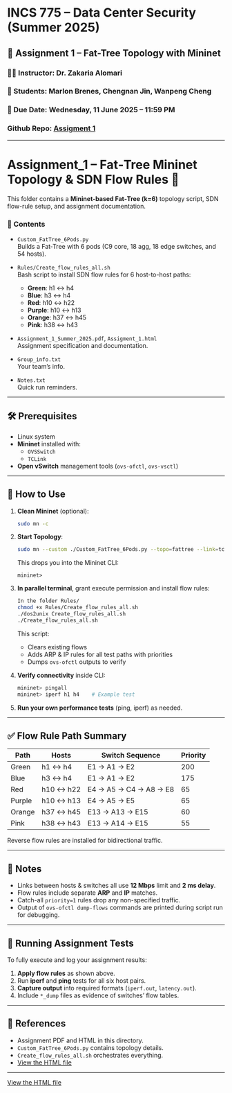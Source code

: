 # INCS 775 – Data Center Security (Summer 2025)

## 🧪 Assignment 1 – Fat-Tree Topology with Mininet

### 👨‍🏫 Instructor: Dr. Zakaria Alomari  
### 👤 Students: Marlon Brenes, Chengnan Jin, Wanpeng Cheng  
### 📅 Due Date: Wednesday, 11 June 2025 – 11:59 PM  
### Github Repo: [Assigment 1](https://github.com/BrenesRM/NYIT-775-DatacenterSecurity/tree/main/Assignment_1)

---

# Assignment_1 – Fat‑Tree Mininet Topology & SDN Flow Rules 📘

This folder contains a **Mininet-based Fat‑Tree (k=6)** topology script, SDN flow-rule setup, and assignment documentation.

### 📂 Contents

- `Custom_FatTree_6Pods.py`  
  Builds a Fat‑Tree with 6 pods (C9 core, 18 agg, 18 edge switches, and 54 hosts).

- `Rules/Create_flow_rules_all.sh`  
  Bash script to install SDN flow rules for 6 host-to-host paths:
  - **Green**: h1 ↔ h4  
  - **Blue**: h3 ↔ h4  
  - **Red**: h10 ↔ h22  
  - **Purple**: h10 ↔ h13  
  - **Orange**: h37 ↔ h45  
  - **Pink**: h38 ↔ h43

- `Assignment_1_Summer_2025.pdf`, `Assigment_1.html`  
  Assignment specification and documentation.

- `Group_info.txt`  
  Your team’s info.

- `Notes.txt`  
  Quick run reminders.

---

## 🛠️ Prerequisites

- Linux system
- **Mininet** installed with:
  - `OVSSwitch`
  - `TCLink`
- **Open vSwitch** management tools (`ovs-ofctl`, `ovs-vsctl`)

---

## 🚀 How to Use

1. **Clean Mininet** (optional):
   ```bash
   sudo mn -c
   ```
2. **Start Topology**:
   ```bash
   sudo mn --custom ./Custom_FatTree_6Pods.py --topo=fattree --link=tc --switch=ovsk --controller=none
   ```
   This drops you into the Mininet CLI:
   ```
   mininet>
   ```
3. **In parallel terminal**, grant execute permission and install flow rules:
   ```bash
   In the folder Rules/
   chmod +x Rules/Create_flow_rules_all.sh
   ./dos2unix Create_flow_rules_all.sh
   ./Create_flow_rules_all.sh
   ```
   This script:
   - Clears existing flows
   - Adds ARP & IP rules for all test paths with priorities
   - Dumps `ovs-ofctl` outputs to verify

4. **Verify connectivity** inside CLI:
   ```bash
   mininet> pingall
   mininet> iperf h1 h4    # Example test
   ```

5. **Run your own performance tests** (ping, iperf) as needed.

---

## ✅ Flow Rule Path Summary

| Path     | Hosts         | Switch Sequence                              | Priority |
|----------|----------------|----------------------------------------------|----------|
| Green    | h1 ↔ h4        | E1 → A1 → E2                                  | 200      |
| Blue     | h3 ↔ h4        | E1 → A1 → E2                                  | 175      |
| Red      | h10 ↔ h22      | E4 → A5 → C4 → A8 → E8                         | 65       |
| Purple   | h10 ↔ h13      | E4 → A5 → E5                                   | 65       |
| Orange   | h37 ↔ h45      | E13 → A13 → E15                                | 60       |
| Pink     | h38 ↔ h43      | E13 → A14 → E15                                | 55       |

Reverse flow rules are installed for bidirectional traffic.

---

## 💬 Notes

- Links between hosts & switches all use **12 Mbps** limit and **2 ms delay**.
- Flow rules include separate **ARP** and **IP** matches.
- Catch-all `priority=1` rules drop any non-specified traffic.
- Output of `ovs-ofctl dump-flows` commands are printed during script run for debugging.

---

## 🎯 Running Assignment Tests

To fully execute and log your assignment results:

1. **Apply flow rules** as shown above.
2. Run **iperf** and **ping** tests for all six host pairs.
3. **Capture output** into required formats (`iperf.out`, `latency.out`).
4. Include `*_dump` files as evidence of switches’ flow tables.

---

## 📄 References

- Assignment PDF and HTML in this directory.
- `Custom_FatTree_6Pods.py` contains topology details.
- `Create_flow_rules_all.sh` orchestrates everything.
-  [View the HTML file](./Assigment_1.html)


---
[View the HTML file](./Assigment_1.html)
